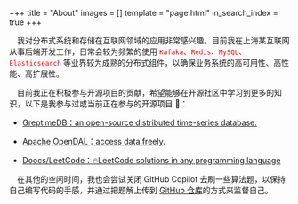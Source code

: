 +++
title = "About"
images = []
template = "page.html"
in_search_index = true
+++

&#x2003;我对分布式系统和存储在互联网领域的应用非常感兴趣。目前我在上海某互联网从事后端开发工作，日常会较为频繁的使用 <font color='red'>`Kafaka`、`Redis`、`MySQL`、`Elasticsearch`</font> 等业界较为成熟的分布式组件，以确保业务系统的高可用性、高性能、高扩展性。

&#x2003;目前我正在积极参与开源项目的贡献，希望能够在开源社区中学习到更多的知识，以下是我参与过或当前正在参与的开源项目 🔨：

- [GreptimeDB：an open-source distributed time-series database.](https://github.com/GreptimeTeam/greptimedb/pulls?q=is%3Apr+author%3Arealtaobo+is%3Aclosed)

- [Apache OpenDAL：access data freely.](https://github.com/apache/opendal/pulls?q=is%3Apr+author%3Arealtaobo+is%3Aclosed)

- [Doocs/LeetCode：🔥LeetCode solutions in any programming language](https://github.com/doocs/leetcode/pulls?q=is%3Apr+author%3Arealtaobo+is%3Aclosed)

&#x2003;在其他的空闲时间，我也会尝试关闭 GitHub Copilot 去刷一些算法题，以保持自己编写代码的手感，并通过把题解上传到 [GitHub 仓库](https://taobo.pages.dev/docs/0000-0049/)的方式来监督自己。

